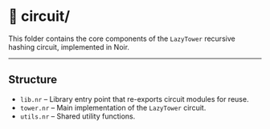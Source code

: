 # 🧩 circuit/

This folder contains the core components of the `LazyTower` recursive hashing circuit, implemented in Noir.

---

## Structure

- `lib.nr` – Library entry point that re-exports circuit modules for reuse.
- `tower.nr` – Main implementation of the `LazyTower` circuit.
- `utils.nr` – Shared utility functions.